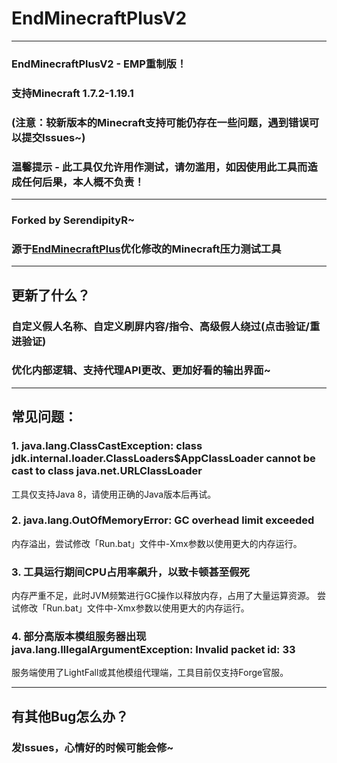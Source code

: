 # EndMinecraftPlusV2
___
### EndMinecraftPlusV2 - EMP重制版！
### 支持Minecraft 1.7.2-1.19.1
### (注意：较新版本的Minecraft支持可能仍存在一些问题，遇到错误可以提交Issues~)
### 温馨提示 - 此工具仅允许用作测试，请勿滥用，如因使用此工具而造成任何后果，本人概不负责！
___
### Forked by SerendipityR~
### 源于<a href="https://github.com/ReActRailGun/EndMinecraftPlus">EndMinecraftPlus</a>优化修改的Minecraft压力测试工具
___
## 更新了什么？
### 自定义假人名称、自定义刷屏内容/指令、高级假人绕过(点击验证/重进验证)
### 优化内部逻辑、支持代理API更改、更加好看的输出界面~
___
## 常见问题：
### 1. java.lang.ClassCastException: class jdk.internal.loader.ClassLoaders$AppClassLoader cannot be cast to class java.net.URLClassLoader
工具仅支持Java 8，请使用正确的Java版本后再试。
### 2. java.lang.OutOfMemoryError: GC overhead limit exceeded
内存溢出，尝试修改「Run.bat」文件中-Xmx参数以使用更大的内存运行。
### 3. 工具运行期间CPU占用率飙升，以致卡顿甚至假死
内存严重不足，此时JVM频繁进行GC操作以释放内存，占用了大量运算资源。
尝试修改「Run.bat」文件中-Xmx参数以使用更大的内存运行。
### 4. 部分高版本模组服务器出现java.lang.IllegalArgumentException: Invalid packet id: 33
服务端使用了LightFall或其他模组代理端，工具目前仅支持Forge官服。
___
## 有其他Bug怎么办？
### 发Issues，心情好的时候可能会修~
